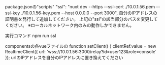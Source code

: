 package.jsonの"scripts"
"ssl": "nuxt dev --https --ssl-cert ./10.0.1.56.pem --ssl-key ./10.0.1.56-key.pem --host 0.0.0.0 --port 3000",
自分のIPアドレスの証明書を発行して追加してください。
上記の"ssl"の該当部分のパスを変更してください。
※ローカルネットワーク内のみの動作しかできません。

実行コマンド
npm run ssl

componentsの各vueファイルの
function setClient() {
  clientRef.value = new RealtimeClient({ 
    url: 'wss://10.0.1.56:3000/relay?id=user123&role=console'
  });
urlのIPアドレスを自分のIPアドレスに置き換えてください
